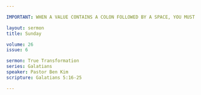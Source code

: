 ```yaml
---

IMPORTANT: WHEN A VALUE CONTAINS A COLON FOLLOWED BY A SPACE, YOU MUST USE &#58;

layout: sermon
title: Sunday

volume: 26
issue: 6

sermon: True Transformation
series: Galatians
speaker: Pastor Ben Kim
scripture: Galatians 5:16-25

---
```

